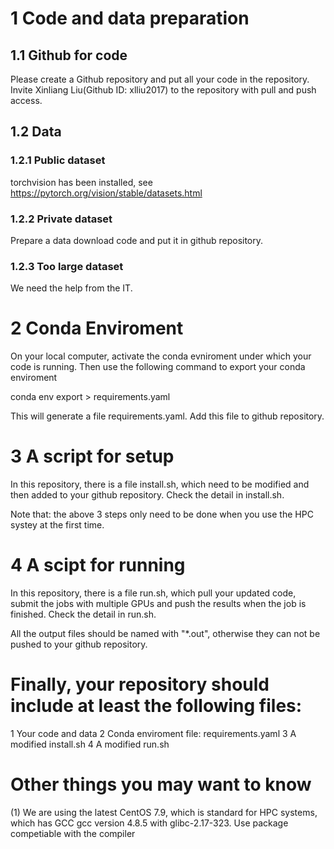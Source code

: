 # 1 Code and data preparation
## 1.1 Github for code
Please create a Github repository and put all your code in the repository. Invite Xinliang Liu(Github ID: xlliu2017) to the repository with pull and push access. 

## 1.2 Data 
### 1.2.1 Public dataset
torchvision has been installed, see https://pytorch.org/vision/stable/datasets.html
### 1.2.2 Private dataset
Prepare a data download code and put it in github repository.
### 1.2.3 Too large dataset
We need the help from the IT.


# 2 Conda Enviroment
On your local computer, activate the conda evniroment under which your code is running. Then use the following command to export your conda enviroment

conda env export > requirements.yaml

This will generate a file requirements.yaml. Add this file to github repository.

# 3 A script for setup 
In this repository, there is a file install.sh, which need to be modified and then added to your github repository. Check the detail in install.sh.

Note that: the above 3 steps only need to be done when you use the HPC systey at the first time.

# 4 A scipt for running
In this repository, there is a file run.sh, which pull your updated code, submit the jobs with multiple GPUs and push the results when the job is finished. Check the detail in run.sh.

All the output files should be named with "*.out", otherwise they can not be pushed to your github repository.

# Finally, your repository should include at least the following files:
1 Your code and data
2 Conda enviroment file: requirements.yaml
3 A modified install.sh
4 A modified run.sh

# Other things you may want to know

(1) We are using the latest CentOS 7.9, which is standard for HPC systems, which has GCC gcc version 4.8.5 with glibc-2.17-323. Use package competiable with the compiler


